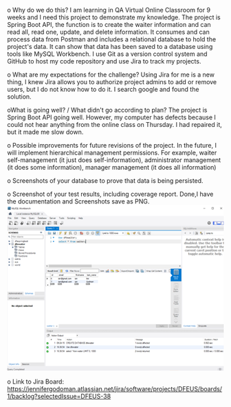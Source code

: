 o Why do we do this?
I am learning in QA Virtual Online Classroom for 9 weeks and I need this project to demonstrate my knowledge.
    The project is Spring Boot API, the function is to create the waiter information and can read all, read one, update, and delete information. It consumes and can process data from Postman and includes a relational database to hold the project's data. It can show that data has been saved to a database using tools like MySQL Workbench. I use Git as a version control system and GitHub to host my code repository and use Jira to track my projects.

o What are my expectations for the challenge?
Using Jira for me is a new thing, I knew Jira allows you to authorize project admins to add or remove users, but I do not know how to do it. I search google and found the solution.

oWhat is going well? / What didn't go according to plan?
The project is Spring Boot API going well. However, my computer has defects because I could not hear anything from the online class on Thursday. I had repaired it, but it made me slow down.

o Possible improvements for future revisions of the project.
    In the future, I will implement hierarchical management permissions. For example, waiter self-management (it just does self-information), administrator management (it does some information), manager management (it does all information)

o Screenshots of your database to prove that data is being persisted.


o	Screenshot of your test results, including coverage report.
Done,I have the documentation and Screenshots save as PNG.
![MySQL](/documentation/MySQL.PNG?raw=true)

o	Link to Jira Board:
https://jennifergodoman.atlassian.net/jira/software/projects/DFEUS/boards/1/backlog?selectedIssue=DFEUS-38
